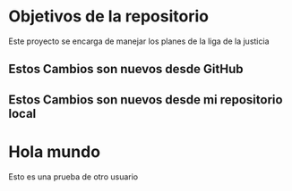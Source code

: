 # Objetivos de la repositorio

Este proyecto se encarga de manejar los planes de la liga de la justicia

## Estos Cambios son nuevos desde GitHub
## Estos Cambios son nuevos desde mi repositorio local


# Hola mundo
Esto es una prueba de otro usuario